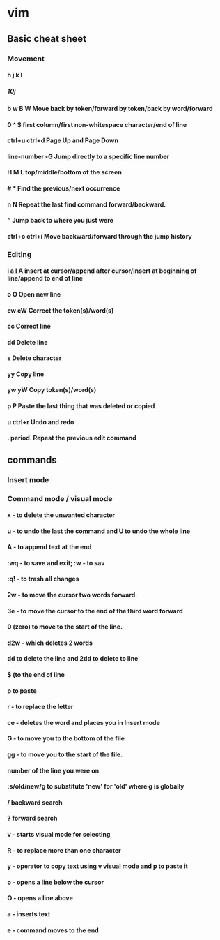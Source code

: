 # vim

## Basic cheat sheet
### Movement
#### h j k l 
##### 10j
#### b w B W  Move back by token/forward by token/back by word/forward
#### 0 ^ $    first column/first non-whitespace character/end of line
#### ctrl+u ctrl+d  Page Up and Page Down
#### line-number>G  Jump directly to a specific line number
#### H M L top/middle/bottom of the screen
#### # *  Find the previous/next occurrence
#### n N Repeat the last find command forward/backward.
#### “ Jump back to where you just were
#### ctrl+o ctrl+i Move backward/forward through the jump history
### Editing 
#### i a I A insert at cursor/append after cursor/insert at beginning of line/append to end of line
#### o O Open new line 
#### cw cW Correct the token(s)/word(s)
#### cc  Correct line
#### dd Delete line
#### s Delete character 
#### yy Copy line
#### yw yW Copy token(s)/word(s)
#### p P Paste the last thing that was deleted or copied
#### u ctrl+r Undo and redo
#### .  period. Repeat the previous edit command
#### 
#### 

## commands 
### Insert mode
### Command mode / visual mode
#### x - to delete the unwanted character
#### u - to undo the last the command and U to undo the whole line
#### A - to append text at the end
#### :wq - to save and exit; :w - to sav
#### :q! - to trash all changes
#### 2w - to move the cursor two words forward.
#### 3e - to move the cursor to the end of the third word forward
#### 0 (zero) to move to the start of the line.
#### d2w - which deletes 2 words
#### dd to delete the line and 2dd to delete to line
#### $ (to the end of line
#### p to paste
#### r - to replace the letter
#### ce - deletes the word and places you in Insert mode
#### G - to move you to the bottom of the file
#### gg - to move you to the start of the file.
#### number of the line you were on
#### :s/old/new/g to substitute 'new' for 'old' where g is globally 
#### / backward search
#### ? forward search
#### v - starts visual mode for selecting
#### R - to replace more than one character
#### y - operator to copy text using v visual mode and p to paste it
#### o - opens a line below the cursor
#### O - opens a line above
#### a - inserts text
#### e - command moves to the end

